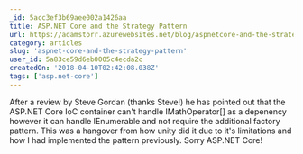 ```yaml
---
_id: 5acc3ef3b69aee002a1426aa
title: ASP.NET Core and the Strategy Pattern
url: https://adamstorr.azurewebsites.net/blog/aspnetcore-and-the-strategy-pattern
category: articles
slug: 'aspnet-core-and-the-strategy-pattern'
user_id: 5a83ce59d6eb0005c4ecda2c
createdOn: '2018-04-10T02:42:08.038Z'
tags: ['asp.net-core']
---
```


After a review by Steve Gordan (thanks Steve!) he has pointed out that the ASP.NET Core IoC container can't handle IMathOperator[] as a depenency however it can handle IEnumerable<IMathOperator> and not require the additional factory pattern. This was a hangover from how unity did it due to it's limitations and how I had implemented the pattern previously. Sorry ASP.NET Core!

